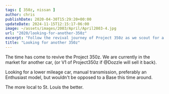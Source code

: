 ```yaml
---
tags: [ 350z, nissan ]
author: chris
publishDate: 2020-04-30T15:29:20+00:00
updateDate: 2024-11-15T12:15:17-06:00
image: ~/assets/images/2003/April/April2003-4.jpg
url: "2020/looking-for-another-350z"
excerpt: "Follow the revival journey of Project 350z as we scout for a lower mileage, manual transmission model, closest to St. Louis."
title: "Looking for another 350z"
---
```


The time has come to revive the Project 350z. We are currently in the market for another car, (or V1 of Project350z if @Dozzle will sell it back).

Looking for a lower mileage car, manual transmission, preferably an Enthusiast model, but wouldn't be opposed to a Base this time around.

The more local to St. Louis the better.
